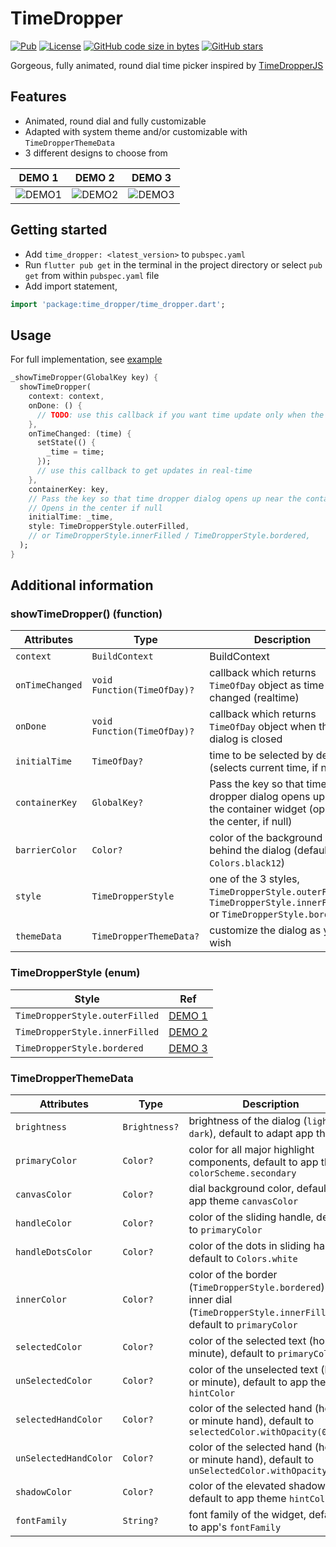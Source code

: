 # TimeDropper

[![Pub](https://img.shields.io/pub/v/time_dropper.svg)](https://pub.dartlang.org/packages/time_dropper)
[![License](https://img.shields.io/badge/licence-Apache2-green.svg)](https://github.com/rajyadavnp/time_dropper/blob/main/LICENSE)
[![GitHub code size in bytes](https://img.shields.io/github/languages/code-size/rajyadavnp/time_dropper.svg)](https://github.com/rajyadavnp/time_dropper)
[![GitHub stars](https://img.shields.io/github/stars/rajyadavnp/time_dropper.svg?style=social)](https://github.com/rajyadavnp/time_dropper)

Gorgeous, fully animated, round dial time picker inspired
by [TimeDropperJS](https://felixg.io/products/timedropper-jquery)

## Features

- Animated, round dial and fully customizable
- Adapted with system theme and/or customizable with `TimeDropperThemeData`
- 3 different designs to choose from

| DEMO 1 | DEMO 2 | DEMO 3 |
|--------|--------|--------|
|![DEMO1](https://raw.githubusercontent.com/rajyadavnp/time_dropper/main/demo/style1.gif)|![DEMO2](https://raw.githubusercontent.com/rajyadavnp/time_dropper/main/demo/style2.gif)|![DEMO3](https://raw.githubusercontent.com/rajyadavnp/time_dropper/main/demo/style3.gif)|

## Getting started

- Add ```time_dropper: <latest_version>``` to ```pubspec.yaml```
- Run ```flutter pub get``` in the terminal in the project directory or select ```pub get``` from
  within   ```pubspec.yaml``` file
- Add import statement,

```dart
import 'package:time_dropper/time_dropper.dart';
```

## Usage

For full implementation, see [example](https://github.com/rajyadavnp/time_dropper/tree/main/example)

```dart
_showTimeDropper(GlobalKey key) {
  showTimeDropper(
    context: context,
    onDone: () {
      // TODO: use this callback if you want time update only when the time dropper window closes 
    },
    onTimeChanged: (time) {
      setState(() {
        _time = time;
      });
      // use this callback to get updates in real-time
    },
    containerKey: key,
    // Pass the key so that time dropper dialog opens up near the container widget 
    // Opens in the center if null
    initialTime: _time,
    style: TimeDropperStyle.outerFilled,
    // or TimeDropperStyle.innerFilled / TimeDropperStyle.bordered,
  );
}
```

## Additional information

### showTimeDropper() (function)

| Attributes | Type | Description |
| ---------- | ---- | ----------- |
| `context` | `BuildContext` | BuildContext |
| `onTimeChanged` | `void Function(TimeOfDay)?` | callback which returns `TimeOfDay` object as time is changed (realtime) |
| `onDone` | `void Function(TimeOfDay)?` | callback which returns `TimeOfDay` object when the dialog is closed  |
| `initialTime` | `TimeOfDay?` | time to be selected by default (selects current time, if null) |
| `containerKey` | `GlobalKey?` | Pass the key so that time dropper dialog opens up near the container widget (opens in the center, if null) |
| `barrierColor` | `Color?` | color of the background behind the dialog (default: `Colors.black12`) |
| `style` | `TimeDropperStyle` | one of the 3 styles, `TimeDropperStyle.outerFilled`, `TimeDropperStyle.innerFilled` or `TimeDropperStyle.bordered` |
| `themeData` | `TimeDropperThemeData?` | customize the dialog as you wish |

### TimeDropperStyle (enum)

| Style | Ref |
| ----- | --- |
| `TimeDropperStyle.outerFilled` | [DEMO 1](#features) |
| `TimeDropperStyle.innerFilled` | [DEMO 2](#features) |
| `TimeDropperStyle.bordered` | [DEMO 3](#features) |

### TimeDropperThemeData

| Attributes | Type | Description |
| ---------- | ---- | ----------- |
| `brightness` | `Brightness?` | brightness of the dialog (`light` or `dark`), default to adapt app theme |
| `primaryColor` | `Color?` | color for all major highlight components, default to app theme `colorScheme.secondary` |
| `canvasColor` | `Color?` | dial background color, default to app theme `canvasColor` |
| `handleColor` | `Color?` | color of the sliding handle, default to `primaryColor` |
| `handleDotsColor` | `Color?` | color of the dots in sliding handle, default to `Colors.white` |
| `innerColor` | `Color?` | color of the border (`TimeDropperStyle.bordered`) or inner dial (`TimeDropperStyle.innerFilled`), default to `primaryColor` |
| `selectedColor` | `Color?` | color of the selected text (hour or minute), default to `primaryColor` |
| `unSelectedColor` | `Color?` | color of the unselected text (hour or minute), default to app theme `hintColor` |
| `selectedHandColor` | `Color?` | color of the selected hand (hour or minute hand), default to `selectedColor.withOpacity(0.5)` |
| `unSelectedHandColor` | `Color?` | color of the selected hand (hour or minute hand), default to `unSelectedColor.withOpacity(0.5)` |
| `shadowColor` | `Color?` | color of the elevated shadow, default to app theme `hintColor` |
| `fontFamily` | `String?` | font family of the widget, default to app's `fontFamily` |
